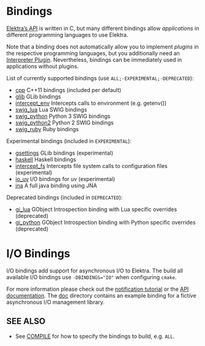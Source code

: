 # Bindings

[Elektra’s API](https://doc.libelektra.org/api/latest/html/) is written in C,
but many different bindings allow *applications* in different programming languages
to use Elektra.

Note that a binding does not automatically allow you to implement *plugins*
in the respective programming languages, but you additionally need an
[Interpreter Plugin](/src/plugins/README.md). Nevertheless, bindings
can be immediately used in applications without plugins.

List of currently supported bindings (use `ALL;-EXPERIMENTAL;-DEPRECATED`):

- [cpp](cpp/) C++11 bindings (included per default)
- [glib](glib/) GLib bindings
- [intercept_env](intercept/env/) Intercepts calls to environment (e.g. getenv())
- [swig_lua](swig/lua/) Lua SWIG bindings
- [swig_python](swig/python/) Python 3 SWIG bindings
- [swig_python2](swig/python2/) Python 2 SWIG bindings
- [swig_ruby](swig/ruby/) Ruby bindings

Experimental bindings (included in `EXPERIMENTAL`):

- [gsettings](gsettings/) GLib bindings (experimental)
- [haskell](haskell/) Haskell bindings
- [intercept_fs](intercept/fs/) Intercepts file system calls to configuration files (experimental)
- [io_uv](io/uv/) I/O bindings for uv (experimental)
- [jna](jna/) A full java binding using JNA

Deprecated bindings (included in `DEPRECATED`):

- [gi_lua](gi/lua/) GObject Introspection binding with Lua specific overrides (deprecated)
- [gi_python](gi/python/) GObject Introspection binding with Python specific overrides (deprecated)

# I/O Bindings

I/O bindings add support for asynchronous I/O to Elektra.
The build all available I/O bindings use `-DBINDINGS="IO"` when configuring `cmake`.

For more information please check out the
[notification tutorial](https://github.com/ElektraInitiative/libelektra/tree/master/doc/tutorials/notifications.md)
or the
[API documentation](https://doc.libelektra.org/api/current/html/group__kdbio.html).
The [doc](io/doc/) directory contains an example binding for a fictive
asynchronous I/O management library.

## SEE ALSO

- See [COMPILE](/doc/COMPILE.md#bindings) for how to specify the bindings to build, e.g. `ALL`.
